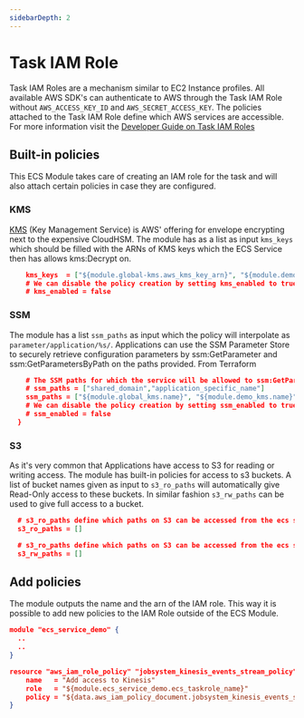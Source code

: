 ```yaml
---
sidebarDepth: 2
---
```


# Task IAM Role

Task IAM Roles are a mechanism similar to EC2 Instance profiles. All available AWS SDK's can authenticate to AWS through the Task IAM Role without `AWS_ACCESS_KEY_ID` and `AWS_SECRET_ACCESS_KEY`. The policies attached to the Task IAM Role define which AWS services are accessible. For more information visit the [Developer Guide on Task IAM Roles](https://docs.aws.amazon.com/AmazonECS/latest/developerguide/task-iam-roles.html)

## Built-in policies
This ECS Module takes care of creating an IAM role for the task and will also attach certain policies in case they are configured.

### KMS
[KMS](https://aws.amazon.com/kms/) (Key Management Service) is AWS' offering for envelope encrypting next to the expensive CloudHSM. The module has as a list as input `kms_keys` which should be filled with the ARNs of KMS keys which the ECS Service then has allows kms:Decrypt on.

```json
    kms_keys  = ["${module.global-kms.aws_kms_key_arn}", "${module.demo-kms.aws_kms_key_arn}"]
    # We can disable the policy creation by setting kms_enabled to true
    # kms_enabled = false
```

### SSM
The module has a list `ssm_paths` as input which the policy will interpolate as `parameter/application/%s/`. Applications can use the SSM Parameter Store to securely retrieve configuration parameters by ssm:GetParameter and ssm:GetParametersByPath on the paths provided. From Terraform

```json
    # The SSM paths for which the service will be allowed to ssm:GetParameter and ssm:GetParametersByPath on
    # ssm_paths = ["shared_domain","application_specific_name"]
    ssm_paths = ["${module.global_kms.name}", "${module.demo_kms.name}"]
    # We can disable the policy creation by setting ssm_enabled to true
    # ssm_enabled = false
  }
```

### S3

As it's very common that Applications have access to S3 for reading or writing access. The module has built-in policies for access to s3 buckets. A list of bucket names given as input to `s3_ro_paths` will automatically give Read-Only access to these buckets. In similar fashion `s3_rw_paths` can be used to give full access to a bucket.
```json
  # s3_ro_paths define which paths on S3 can be accessed from the ecs service in read-only fashion.
  s3_ro_paths = []

  # s3_ro_paths define which paths on S3 can be accessed from the ecs service in read-write fashion.
  s3_rw_paths = []
```

## Add policies
The module outputs the name and the arn of the IAM role. This way it is possible to add new policies to the IAM Role outside of the ECS Module.

```json
module "ecs_service_demo" {
  ..
  ..
}

resource "aws_iam_role_policy" "jobsystem_kinesis_events_stream_policy" {
    name   = "Add access to Kinesis"
    role   = "${module.ecs_service_demo.ecs_taskrole_name}"
    policy = "${data.aws_iam_policy_document.jobsystem_kinesis_events_stream_policy.json}"
}

```
